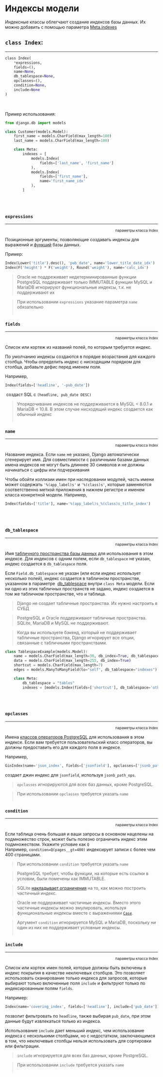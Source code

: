 # Индексы модели

Индексные классы облегчают создание индексов базы данных. Их можно добавить с помощью параметра [Meta.indexes](class%20Meta.md#indexes)

## `class Index`:
***

```python
class Index(
	*expressions, 
	fields=(), 
	name=None, 
	db_tablespace=None, 
	opclasses=(), 
	condition=None, 
	include=None
)
```
<br><br>
Пример использования:
```python
from django.db import models

class Customer(models.Model):
    first_name = models.CharField(max_length=100)
    last_name = models.CharField(max_length=100)

    class Meta:
        indexes = [
            models.Index(
	            fields=['last_name', 'first_name']
	        ),
            models.Index(
	            fields=['first_name'], 
	            name='first_name_idx'
	        ),
        ]
```

<br><br>
### `expressions`
***
<div style='text-align:right'><small>параметры класса Index</small></div>

Позиционные аргументы, позволяющие создавать индексы для выражений и [функций](../запросы%20Django/функции%20базы%20данных.md) базы данных.

Пример:
```python
Index(Lower('title').desc(), 'pub_date', name='lower_title_date_idx')
Index(F('height') * F('weight'), Round('weight'), name='calc_idx')
```

>Oracle не поддреживает недетерминированные функции
>PostgreSQL поддерживает только IMMUTABLE функции
>MySQL и MariaDB игнорируют функциональные индексы, т.к. не поддерживают их

>При использовании `expressions` указание параметра `name` обязательно
<br><br>

### `fields`
***
<div style='text-align:right'><small>параметры класса Index</small></div>

Список или кортеж из названий полей, по которым требуется индекс.

По умолчанию индексы создаются в порядке возрастания для каждого столбца. Чтобы определить индекс с нисходящим порядком для столбца, добавьте дефис перед именем поля.

Например, 
```python
Index(fields=['headline', '-pub_date'])
```
 создаст SQL с `(headline, pub_date DESC)`

>Упорядочивание индексов не поддерживается в MySQL < 8.0.1 и MariaDB < 10.8. В этом случае нисходящий индекс создается как обычный индекс
<br><br>
### `name`
***
<div style='text-align:right'><small>параметры класса Index</small></div>

Название индекса.
Если `name` не указано, Django автоматически сгенерирует имя. Для совместимости с различными базами данных имена индексов не могут быть длиннее 30 символов и не должны начинаться с цифры или подчеркивания

Чтобы обойти коллизии имен при наследовании модулей, часть имени может содержать `'%(app_label)s'` и `'%(class)s'`, которые заменяются соответственно меткой приложения в нижнем регистре и именем класса конкретной модели. 
Например, 
```python
Index(fields=['title'], name='%(app_label)s_%(class)s_title_index')
```
<br><br>
### `db_tablespace`
***
<div style='text-align:right'><small>параметры класса Index</small></div>

Имя [табличного пространства базы данных](https://django.fun/ru/docs/django/4.1/topics/db/tablespaces/) для использования в этом индексе. Для индексов с одним полем, если `db_tablespace` не указан, индекс создается в `db_tablespace` поля.

Если `Field.db_tablespace` не указан (или если индекс использует несколько полей), индекс создается в табличном пространстве, указанном в параметре  [db_tablespace](class%20Meta.md#db_tablespace) внутри `class Meta` модели. Если ни одно из этих табличных пространств не задано, индекс создается в том же табличном пространстве, что и таблица.


>Django не создает табличные пространства. Их нужно настроить в СУБД

>PostgreSQL и Oracle поддерживают табличные пространства. SQLite, MariaDB и MySQL не поддерживают.

>Когда вы используете бэкенд, который не поддерживает табличные пространства, Django игнорирует все опции, связанные с табличными пространствами.

```python
class TablespaceExample(models.Model):
    name = models.CharField(max_length=30, db_index=True, db_tablespace="indexes")
    data = models.CharField(max_length=255, db_index=True)
    shortcut = models.CharField(max_length=7)
    edges = models.ManyToManyField(to="self", db_tablespace="indexes")

    class Meta:
        db_tablespace = "tables"
        indexes = [models.Index(fields=['shortcut'], db_tablespace='other_indexes')]
```
<br><br>
### `opclasses`
***
<div style='text-align:right'><small>параметры класса Index</small></div>

Имена [классов операторов PostgreSQL](https://www.postgresql.org/docs/current/indexes-opclass.html) для использования в этом индексе. Если вам требуется пользовательский класс операторов, вы должны предоставить его для каждого поля в индексе.

Например, 
```python
GinIndex(name='json_index', fields=['jsonfield'], opclasses=['jsonb_path_ops'])
```
создает джин индекс для `jsonfield`, используя `jsonb_path_ops`.

>`opclasses` игнорируются для всех баз данных, кроме PostgreSQL.

>При использовании `opclasses` требуется указать `name`
<br><br>
### `condition`
***
<div style='text-align:right'><small>параметры класса Index</small></div>

Если таблица очень большая и ваши запросы в основном нацелены на подмножество строк, может быть полезно ограничить индекс этим подмножеством. Укажите условие как `Q`
Например, `condition=Q(pages__gt=400)` индексирует записи с более чем 400 страницами.

>При использовании `condition` требуется указать `name`

>PostgreSQL требует, чтобы функции, на которые есть ссылки в условии, были помечены как IMMUTABLE. 

>SQLite [накладывает ограничения](https://www.sqlite.org/partialindex.html) на то, как можно построить частичный индекс.

>Oracle не поддерживает частичные индексы. Вместо этого частичные индексы можно эмулировать, используя функциональные индексы вместе с выражениями [`Case`](https://django.fun/ru/docs/django/4.1/ref/models/conditional-expressions/#django.db.models.expressions.Case "django.db.models.expressions.Case").

>Аргумент `condition` игнорируется MySQL и MariaDB, поскольку ни один из них не поддерживает условные индексы.
<br><br>
### `include`
***
<div style='text-align:right'><small>параметры класса Index</small></div>

Список или кортеж имен полей, которые должны быть включены в индекс покрытия в качестве неключевых столбцов. Это позволяет использовать сканирование только индекса для запросов, которые выбирают только включенные поля `include` и фильтруют только по индексированным полям `fields`.

Например:
```python
Index(name='covering_index', fields=['headline'], include=['pub_date'])
```
позволит фильтровать по `headline`, также выбирая `pub_date`, при этом данные будут извлекаться только из индекса.

Использование `include` дает меньший индекс, чем использование индекса с несколькими столбцами, но с недостатком, заключающимся в том, что неключевые столбцы нельзя использовать для сортировки или фильтрации.

>`include` игнорируется для всех баз данных, кроме PostgreSQL.

>При использовании `include` требуется указать `name`
<br><br>
